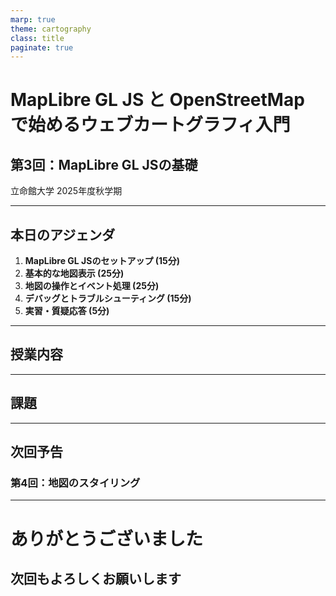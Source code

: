```yaml
---
marp: true
theme: cartography
class: title
paginate: true
---
```


<!-- _class: title -->

# MapLibre GL JS と OpenStreetMap で始めるウェブカートグラフィ入門

## 第3回：MapLibre GL JSの基礎

立命館大学 2025年度秋学期

---

## 本日のアジェンダ

1. **MapLibre GL JSのセットアップ (15分)**
2. **基本的な地図表示 (25分)**
3. **地図の操作とイベント処理 (25分)**
4. **デバッグとトラブルシューティング (15分)**
5. **実習・質疑応答 (5分)**

---

## 授業内容

<!-- ここに授業内容を追加 -->

---

<div class="assignment">

## 課題

<!-- 課題内容を記載 -->

</div>

---

## 次回予告

### 第4回：地図のスタイリング

---

<!-- _class: title -->

# ありがとうございました

## 次回もよろしくお願いします
